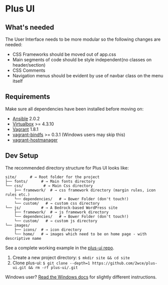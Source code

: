# Plus UI

## What's needed

The User Interface needs to be more modular so the following changes are needed:

* CSS Frameworks should be moved out of app.css
* Main segments of code should be style independent(no classes on header/section)
* CSS Comments
* Navigation menus should be evident by use of navbar class on the menu itself


## Requirements

Make sure all dependencies have been installed before moving on:

* [Ansible](http://docs.ansible.com/ansible/intro_installation.html#latest-releases-via-pip) 2.0.2
* [Virtualbox](https://www.virtualbox.org/wiki/Downloads) >= 4.3.10
* [Vagrant](https://releases.hashicorp.com/vagrant/1.8.1/) 1.8.1
* [vagrant-bindfs](https://github.com/gael-ian/vagrant-bindfs#installation) >= 0.3.1 (Windows users may skip this)
* [vagrant-hostmanager](https://github.com/smdahlen/vagrant-hostmanager#installation)

## Dev Setup

The recommended directory structure for Plus UI looks like:

```shell
site/      # → Root folder for the project
├── fonts/      # → Main fonts directory
└── css/         # → Main Css directory
    ├── framework/  # → css framework directory (margin rules, icon rules etc.)
    └── dependencies/   # → Bower Folder (don't touch!)
    └── custom/   # → custom css directory
└── js/         # → A Bedrock-based WordPress site
    ├── framework/  # → js framework directory
    └── dependencies/   # → Bower Folder (don't touch!)
    └── custom/   # → custom js directory
└── images/
    ├── icons/  # → icon directory
    └── home/   # → images which need to be on home page - with descriptive name        
```

See a complete working example in the [plus-ui repo](https://github.com/2wce/plus-ui).

1. Create a new project directory: `$ mkdir site && cd site`
2. Clone plus-ui: `$ git clone --depth=1 https://github.com/2wce/plus-ui.git && rm -rf plus-ui/.git`

Windows user? [Read the Windows docs](#) for slightly different instructions.

